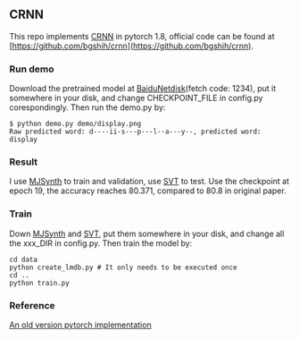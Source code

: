 ## CRNN

This repo implements [CRNN](https://arxiv.org/abs/1507.05717) in pytorch 1.8, official code can be found at [https://github.com/bgshih/crnn](https://github.com/bgshih/crnn).

### Run demo

Download the pretrained model at [BaiduNetdisk](https://pan.baidu.com/s/1089sSEkctPKtIfBAuyheJg)(fetch code: 1234), put it somewhere in your disk, and change CHECKPOINT_FILE in config.py corespondingly. Then run the demo.py by:

```
$ python demo.py demo/display.png
Raw predicted word: d----ii-s---p---l--a---y--, predicted word: display
```

### Result

I use [MJSynth](https://thor.robots.ox.ac.uk/~vgg/data/text/mjsynth.tar.gz) to train and validation, use [SVT](http://vision.ucsd.edu/~kai/svt/svt.zip) to test. Use the checkpoint at epoch 19,  the accuracy reaches 80.371, compared to 80.8 in original paper.

### Train

Down [MJSynth](https://thor.robots.ox.ac.uk/~vgg/data/text/mjsynth.tar.gz) and [SVT](http://vision.ucsd.edu/~kai/svt/svt.zip), put them somewhere in your disk, and change all the xxx_DIR in config.py. Then train the model by:

```
cd data
python create_lmdb.py # It only needs to be executed once
cd ..
python train.py
```

### Reference

[An old version pytorch implementation](https://github.com/meijieru/crnn.pytorch)





